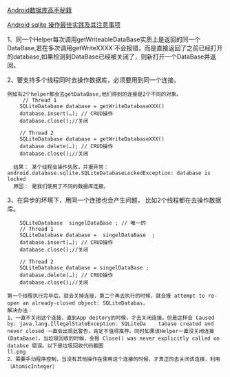[Android数据库高手秘籍](http://blog.csdn.net/guolin_blog/article/details/38461239)

[Android sqlite 操作最佳实践及其注意事项](http://m.blog.csdn.net/blog/fql_zlyy/27349449)

1、同一个Helper每次调用getWriteableDataBase实质上是返回的同一个DataBase,若在多次调用getWriteXXXX 不会报错，而是直接返回了之前已经打开的database,如果检测到DataBase已经被关闭了，则新打开一个DataBase并返回。

2、要支持多个线程同时去操作数据库，必须要用到同一个连接。

	例如有2个helper都会去getDataBase,他们得到的连接是2个不同的对象。
         // Thread 1
        SQLiteDatabase database = getWriteDatabaseXXX()   
        database.insert(…); // CRUD操作
        database.close();//关闭
        
        // Thread 2
        SQLiteDatabase database = getWriteDatabaseXXX()   
        database.delete(…); // CRUD操作
        database.close();//关闭

      结果： 某个线程会操作失败，并报异常：android.database.sqlite.SQLiteDatabaseLockedException: database is locked
      原因： 是我们使用了不同的数据库连接。

3、在异步的环境下，用同一个连接也会产生问题， 比如2个线程都在去操作数据库。
    
        SQLiteDatabase  singelDataBase ; // 唯一的
        // Thread 1
        SQLiteDatabase database =  singelDataBase  ;
        database.insert(…); // CRUD操作
        database.close();//关闭
        
        // Thread 2
        SQLiteDatabase database = singelDataBase ;
        database.delete(…); // CRUD操作
        database.close();//关闭
        
    第一个线程执行完毕后，就会关掉连接，第二个再去执行的时候，就会报 attempt to re-open an already-closed object: SQLiteDatabas，
    解决办法： 
    1、一直不关闭这个连接，直到App destory的时候，才去关闭连接。但是这样会 Caused by: java.lang.IllegalStateException: SQLiteDa    tabase created and never closed 一直会出现此警告，肯定不值得推荐。同时如果该Helper一直没关闭连接(DataBase)，当垃圾回收的时候，会报 Close() was never explicitly called on databse 错误。以下是垃圾回收代码截图
    ll.png
    2、需要手动程序控制，当没有其他操作在使用这个连接的时候，才真正的去关闭该连接，利用（AtomicInteger）